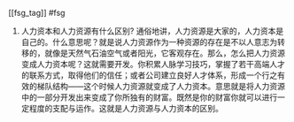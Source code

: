 [[fsg_tag]] #fsg 

1. 人力资本和人力资源有什么区别?
通俗地讲，人力资源是大家的，人力资本是自己的。什么意思呢？就是说人力资源作为一种资源的存在是不以人意志为转移的，就像是天然气石油空气或者阳光，它客观存在。那么，怎么把人力资源变成人力资本呢？这就需要开发。你积累人脉学习技巧，掌握了若干高端人才的联系方式，取得他们的信任；或者公司建立良好人才体系，形成一个行之有效的梯队结构——这个时候人力资源就变成了人力资本。意思就是将人力资源中的一部分开发出来变成了你所独有的财富。既然是你的财富你就可以进行一定程度的支配与运作。这就是人力资源与人力资本的区别。

